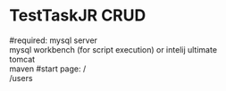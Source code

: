 # TestTaskJR  CRUD

#required: 
  mysql server     
  mysql workbench (for script execution) or intelij ultimate    
  tomcat  
  maven
#start page:
  /   
  /users  
